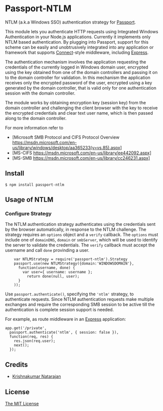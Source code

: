 # Passport-NTLM

NTLM (a.k.a Windows SSO) authentication strategy for [Passport](https://github.com/jaredhanson/passport).

This module lets you authenticate HTTP requests using Integrated Windows 
Authentication in your Node.js applications. Currently it implements 
only NTLM based authentication. By plugging into Passport, support for 
this scheme can be easily and unobtrusively integrated into any 
application or framework that supports 
[Connect](http://www.senchalabs.org/connect/)-style middleware, 
including [Express](http://expressjs.com/). 



The authentication mechanism involves the application requesting the 
credentials of the currently logged in Windows domain user, encrypted 
using the key obtained from one of the domain controllers and passing it 
on to the domain controller for validation. In this mechanism the 
application receives only the encrypted password of the user, encrypted 
using a key generated by the domain controller, that is valid only for 
one authentication session with the domain controller. 



The module works by obtaining encryption key (session key) from the 
domain controller and challenging the client browser with the key to 
receive the encrypted credentials and clear text user name, which is 
then passed along to the domain controller. 

For more information refer to 
* [Microsoft SMB Protocol and CIFS Protocol Overview https://msdn.microsoft.com/en-us/library/windows/desktop/aa365233(v=vs.85).aspx]
* [MS-CIFS https://msdn.microsoft.com/en-us/library/ee442092.aspx]
* [MS-SMB https://msdn.microsoft.com/en-us/library/cc246231.aspx]

## Install

    $ npm install passport-ntlm

## Usage of NTLM

### Configure Strategy

The NTLM authentication strategy authenticates using the credentials 
sent by the browser automatically, in response to the NTLM challenge. 
The strategy requires an `options` object and a `verify` callback. The 
`options` must include one of `domainDNS`, `domain` or `smbServer`, 
which will be used to identify the server to validate the credentials. 
The `verify` callback must accept the username and call `done` 
provinding a user. 

        var NTLMStrategy = require('passport-ntlm').Strategy
		passport.use(new NTLMStrategy({domain:'WINDOWSDOMAIN'},
		  function(username, done) {
			var user={ username: username };
			  return done(null, user);
		  }
		));	  
		
Use `passport.authenticate()`, specifying the `'ntlm'` strategy, to 
authenticate requests. Since NTLM authentication requests make multiple 
exchanges and require the corresponding SMB session to be active till 
the authentication is complete session support is needed. 
 
For example, as route middleware in an [Express](http://expressjs.com/)
application:

    app.get('/private', 
      passport.authenticate('ntlm', { session: false }),
      function(req, res) {
        res.json(req.user);
		next();
      });

## Credits

  - [Krishnakumar Natarajan](http://github.com/kkleokrish)

## License

[The MIT License](http://opensource.org/licenses/MIT)
